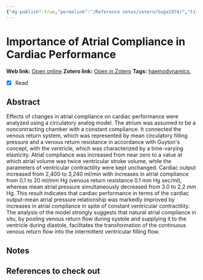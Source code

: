 ```yaml
---
{"dg-publish":true,"permalink":"/Reference notes/zotero/Suga1974/","title":"Importance of Atrial Compliance in Cardiac Performance"}
---
```



# Importance of Atrial Compliance in Cardiac Performance
**Web link:** [Open online](https://www.ahajournals.org/doi/10.1161/01.RES.35.1.39)
**Zotero link:** [Open in Zotero](zotero://select/items/@Suga1974)
**Tags:** [haemodynamics](haemodynamics), 
- [x] Read

## Abstract

Effects of changes in atrial compliance on cardiac performance were analyzed using a circulatory analog model. The atrium was assumed to be a noncontracting chamber with a constant compliance. It connected the venous return system, which was represented by mean circulatory filling pressure and a venous return resistance in accordance with Guyton's concept, with the ventricle, which was characterized by a time-varying elasticity. Atrial compliance was increased from near zero to a value at which atrial volume was twice ventricular stroke volume, while the parameters of ventricular contractility were kept unchanged. Cardiac output increased from 2,400 to 3,240 ml/min with increases in atrial compliance from 0.1 to 20 ml/mm Hg (venous return resistance 0.1 mm Hg sec/ml), whereas mean atrial pressure simultaneously decreased from 3.0 to 2.2 mm Hg. This result indicates that cardiac performance in terms of the cardiac output-mean atrial pressure relationship was markedly improved by increases in atrial compliance in spite of constant ventricular contractility. The analysis of the model strongly suggests that natural atrial compliance in situ, by pooling venous return flow during systole and supplying it to the ventricle during diastole, facilitates the transformation of the continuous venous return flow into the intermittent ventricular filling flow.

## Notes

## References to check out